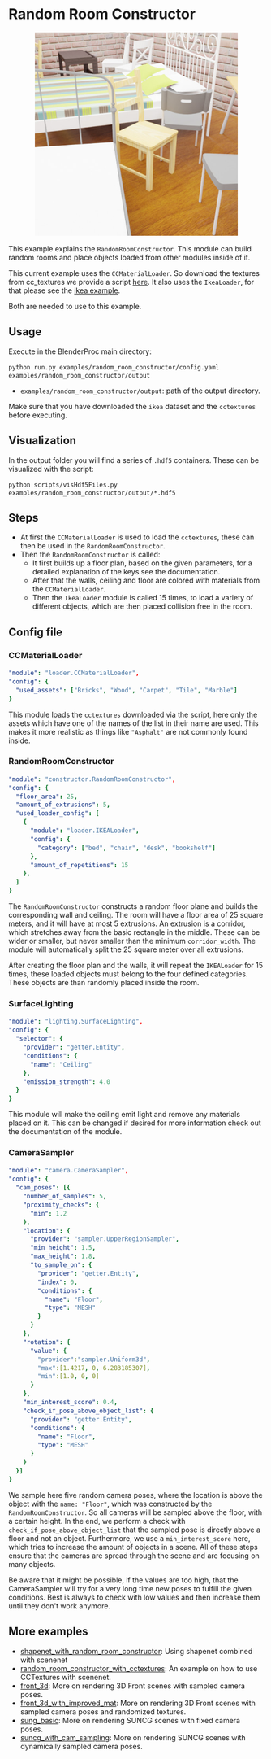 # Random Room Constructor

<p align="center">
<img src="rendered_example.jpg" alt="Front readme image" width=400>
</p>

This example explains the `RandomRoomConstructor`. This module can build random rooms and place objects loaded from other modules inside of it.

This current example uses the `CCMaterialLoader`. So download the textures from cc_textures we provide a script [here](../../scripts/download_cc_textures.py).
It also uses the `IkeaLoader`, for that please see the [ikea example](../ikea). 

Both are needed to use to this example.

## Usage

Execute in the BlenderProc main directory:

```
python run.py examples/random_room_constructor/config.yaml examples/random_room_constructor/output
``` 

* `examples/random_room_constructor/output`: path of the output directory.

Make sure that you have downloaded the `ikea` dataset and the `cctextures` before executing.

## Visualization

In the output folder you will find a series of `.hdf5` containers. These can be visualized with the script:

```
python scripts/visHdf5Files.py examples/random_room_constructor/output/*.hdf5
``` 

## Steps

* At first the `CCMaterialLoader` is used to load the `cctextures`, these can then be used in the `RandomRoomConstructor`.
* Then the `RandomRoomConstructor` is called:
  * It first builds up a floor plan, based on the given parameters, for a detailed explanation of the keys see the documentation.
  * After that the walls, ceiling and floor are colored with materials from the `CCMaterialLoader`.  
  * Then the `IkeaLoader` module is called 15 times, to load a variety of different objects, which are then placed collision free in the room.
 
## Config file

### CCMaterialLoader 

```yaml
"module": "loader.CCMaterialLoader",
"config": {
  "used_assets": ["Bricks", "Wood", "Carpet", "Tile", "Marble"]
}
```

This module loads the `cctextures` downloaded via the script, here only the assets which have one of the names of the list in their name are used.
This makes it more realistic as things like `"Asphalt"` are not commonly found inside.

### RandomRoomConstructor 

```yaml
"module": "constructor.RandomRoomConstructor",
"config": {
  "floor_area": 25,
  "amount_of_extrusions": 5,
  "used_loader_config": [
    {
      "module": "loader.IKEALoader",
      "config": {
        "category": ["bed", "chair", "desk", "bookshelf"]
      },
      "amount_of_repetitions": 15
    },
  ]
}
```

The `RandomRoomConstructor` constructs a random floor plane and builds the corresponding wall and ceiling.
The room will have a floor area of 25 square meters, and it will have at most 5 extrusions. 
An extrusion is a corridor, which stretches away from the basic rectangle in the middle. 
These can be wider or smaller, but never smaller than the minimum `corridor_width`.
The module will automatically split the 25 square meter over all extrusions.

After creating the floor plan and the walls, it will repeat the `IKEALoader` for 15 times, these loaded objects must belong to the four defined categories.
These objects are than randomly placed inside the room. 

### SurfaceLighting

```yaml
"module": "lighting.SurfaceLighting",
"config": {
  "selector": {
    "provider": "getter.Entity",
    "conditions": {
      "name": "Ceiling"
    },
    "emission_strength": 4.0
  }
}
```

This module will make the ceiling emit light and remove any materials placed on it. 
This can be changed if desired for more information check out the documentation of the module.

### CameraSampler

```yaml
"module": "camera.CameraSampler",
"config": {
  "cam_poses": [{
    "number_of_samples": 5,
    "proximity_checks": {
      "min": 1.2
    },
    "location": {
      "provider": "sampler.UpperRegionSampler",
      "min_height": 1.5,
      "max_height": 1.8,
      "to_sample_on": {
        "provider": "getter.Entity",
        "index": 0,
        "conditions": {
          "name": "Floor",
          "type": "MESH"
        }
      }
    },
    "rotation": {
      "value": {
        "provider":"sampler.Uniform3d",
        "max":[1.4217, 0, 6.283185307],
        "min":[1.0, 0, 0]
      }
    },
    "min_interest_score": 0.4,
    "check_if_pose_above_object_list": {
      "provider": "getter.Entity",
      "conditions": {
        "name": "Floor",
        "type": "MESH"
      }
    }
  }]
}
```

We sample here five random camera poses, where the location is above the object with the `name: "Floor"`, which was constructed by the `RandomRoomConstructor`.
So all cameras will be sampled above the floor, with a certain height.
In the end, we perform a check with `check_if_pose_above_object_list` that the sampled pose is directly above a floor and not an object.
Furthermore, we use a `min_interest_score` here, which tries to increase the amount of objects in a scene. 
All of these steps ensure that the cameras are spread through the scene and are focusing on many objects.

Be aware that it might be possible, if the values are too high, that the CameraSampler will try for a very long time new poses to fulfill the given conditions.
Best is always to check with low values and then increase them until they don't work anymore.

## More examples

* [shapenet_with_random_room_constructor](../shapenet_with_scenenet): Using shapenet combined with scenenet
* [random_room_constructor_with_cctextures](../scenenet_with_cctextures): An example on how to use CCTextures with scenenet.
* [front_3d](../front_3d): More on rendering 3D Front scenes with sampled camera poses.
* [front_3d_with_improved_mat](../front_3d_with_improved_mat): More on rendering 3D Front scenes with sampled camera poses and randomized textures.
* [sung_basic](../suncg_basic): More on rendering SUNCG scenes with fixed camera poses.
* [suncg_with_cam_sampling](../suncg_with_cam_sampling): More on rendering SUNCG scenes with dynamically sampled camera poses.

